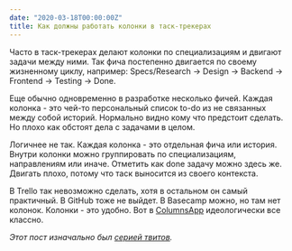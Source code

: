 ```yaml
---
date: "2020-03-18T00:00:00Z"
title: Как должны работать колонки в таск-трекерах
---
```


Часто в таск-трекерах делают колонки по специализациям и двигают задачи между ними. Так фича постепенно двигается по своему жизненному циклу, например: Specs/Research -> Design -> Backend -> Frontend -> Testing -> Done.

Еще обычно одновременно в разработке несколько фичей. Каждая колонка - это чей-то персональный список to-do из не связанных между собой историй. Нормально видно кому что предстоит сделать. Но плохо как обстоят дела с задачами в целом.

Логичнее не так. Каждая колонка - это отдельная фича или история. Внутри колонки можно группировать по специализациям, направлениям или иначе. Отметить как done задачу можно здесь же. Двигать плохо, потому что таск выносится из своего контекста.

В Trello так невозможно сделать, хотя в остальном он самый практичный. В GitHub тоже не выйдет. В Basecamp можно, но там нет колонок. Колонки - это удобно. Вот в [ColumnsApp](https://twitter.com/ColumnsApp) идеологически все классно.

_Этот пост изначально был [серией твитов](https://twitter.com/accujazz/status/1240274806039166976)._